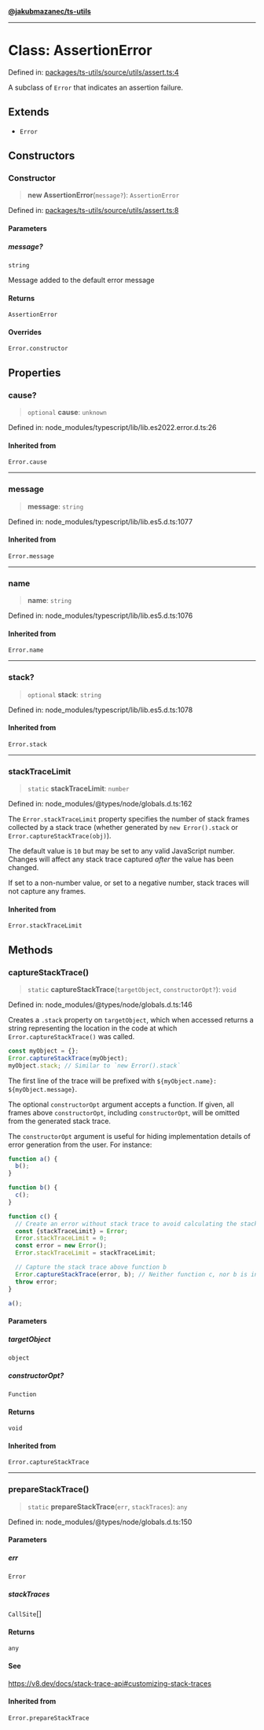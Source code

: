 [**@jakubmazanec/ts-utils**](../README.md)

---

# Class: AssertionError

Defined in:
[packages/ts-utils/source/utils/assert.ts:4](https://github.com/jakubmazanec/tools/blob/c36a857a499e2c0c4f38fc4405cb987b357adf10/packages/ts-utils/source/utils/assert.ts#L4)

A subclass of `Error` that indicates an assertion failure.

## Extends

- `Error`

## Constructors

### Constructor

> **new AssertionError**(`message?`): `AssertionError`

Defined in:
[packages/ts-utils/source/utils/assert.ts:8](https://github.com/jakubmazanec/tools/blob/c36a857a499e2c0c4f38fc4405cb987b357adf10/packages/ts-utils/source/utils/assert.ts#L8)

#### Parameters

##### message?

`string`

Message added to the default error message

#### Returns

`AssertionError`

#### Overrides

`Error.constructor`

## Properties

### cause?

> `optional` **cause**: `unknown`

Defined in: node_modules/typescript/lib/lib.es2022.error.d.ts:26

#### Inherited from

`Error.cause`

---

### message

> **message**: `string`

Defined in: node_modules/typescript/lib/lib.es5.d.ts:1077

#### Inherited from

`Error.message`

---

### name

> **name**: `string`

Defined in: node_modules/typescript/lib/lib.es5.d.ts:1076

#### Inherited from

`Error.name`

---

### stack?

> `optional` **stack**: `string`

Defined in: node_modules/typescript/lib/lib.es5.d.ts:1078

#### Inherited from

`Error.stack`

---

### stackTraceLimit

> `static` **stackTraceLimit**: `number`

Defined in: node_modules/@types/node/globals.d.ts:162

The `Error.stackTraceLimit` property specifies the number of stack frames collected by a stack trace
(whether generated by `new Error().stack` or `Error.captureStackTrace(obj)`).

The default value is `10` but may be set to any valid JavaScript number. Changes will affect any
stack trace captured _after_ the value has been changed.

If set to a non-number value, or set to a negative number, stack traces will not capture any frames.

#### Inherited from

`Error.stackTraceLimit`

## Methods

### captureStackTrace()

> `static` **captureStackTrace**(`targetObject`, `constructorOpt?`): `void`

Defined in: node_modules/@types/node/globals.d.ts:146

Creates a `.stack` property on `targetObject`, which when accessed returns a string representing the
location in the code at which `Error.captureStackTrace()` was called.

```js
const myObject = {};
Error.captureStackTrace(myObject);
myObject.stack; // Similar to `new Error().stack`
```

The first line of the trace will be prefixed with `${myObject.name}: ${myObject.message}`.

The optional `constructorOpt` argument accepts a function. If given, all frames above
`constructorOpt`, including `constructorOpt`, will be omitted from the generated stack trace.

The `constructorOpt` argument is useful for hiding implementation details of error generation from
the user. For instance:

```js
function a() {
  b();
}

function b() {
  c();
}

function c() {
  // Create an error without stack trace to avoid calculating the stack trace twice.
  const {stackTraceLimit} = Error;
  Error.stackTraceLimit = 0;
  const error = new Error();
  Error.stackTraceLimit = stackTraceLimit;

  // Capture the stack trace above function b
  Error.captureStackTrace(error, b); // Neither function c, nor b is included in the stack trace
  throw error;
}

a();
```

#### Parameters

##### targetObject

`object`

##### constructorOpt?

`Function`

#### Returns

`void`

#### Inherited from

`Error.captureStackTrace`

---

### prepareStackTrace()

> `static` **prepareStackTrace**(`err`, `stackTraces`): `any`

Defined in: node_modules/@types/node/globals.d.ts:150

#### Parameters

##### err

`Error`

##### stackTraces

`CallSite`[]

#### Returns

`any`

#### See

https://v8.dev/docs/stack-trace-api#customizing-stack-traces

#### Inherited from

`Error.prepareStackTrace`
